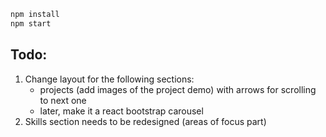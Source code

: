 ```bash
npm install
npm start
```

## Todo:
1. Change layout for the following sections:
    - projects (add images of the project demo) with arrows for scrolling to next one 
    - later, make it a react bootstrap carousel
2. Skills section needs to be redesigned (areas of focus part)
